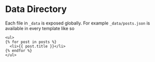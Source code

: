 # Data Directory

Each file in `_data` is exposed globally. For example `_data/posts.json`
is available in every template like so

```
<ul>
{% for post in posts %}
  <li>{{ post.title }}</li>
{% endfor %}
</ul>
```
